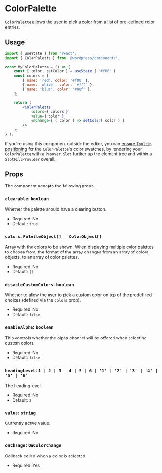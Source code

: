 # ColorPalette

`ColorPalette` allows the user to pick a color from a list of pre-defined color entries.

## Usage

```jsx
import { useState } from 'react';
import { ColorPalette } from '@wordpress/components';

const MyColorPalette = () => {
	const [ color, setColor ] = useState ( '#f00' )
	const colors = [
		{ name: 'red', color: '#f00' },
		{ name: 'white', color: '#fff' },
		{ name: 'blue', color: '#00f' },
	];

	return (
		<ColorPalette
			colors={ colors }
			value={ color }
			onChange={ ( color ) => setColor( color ) }
		/>
	);
} );
```

If you're using this component outside the editor, you can
[ensure `Tooltip` positioning](/packages/components/README.md#popovers-and-tooltips)
for the `ColorPalette`'s color swatches, by rendering your `ColorPalette` with a
`Popover.Slot` further up the element tree and within a
`SlotFillProvider` overall.

## Props

The component accepts the following props.

### `clearable`: `boolean`

Whether the palette should have a clearing button.

-   Required: No
-   Default: `true`

### `colors`: `PaletteObject[] | ColorObject[]`

Array with the colors to be shown. When displaying multiple color palettes to choose from, the format of the array changes from an array of colors objects, to an array of color palettes.

-   Required: No
-   Default: `[]`

### `disableCustomColors`: `boolean`

Whether to allow the user to pick a custom color on top of the predefined
choices (defined via the `colors` prop).

-   Required: No
-   Default: `false`

### `enableAlpha`: `boolean`

This controls whether the alpha channel will be offered when selecting custom
colors.

-   Required: No
-   Default: `false`

### `headingLevel`: `1 | 2 | 3 | 4 | 5 | 6 | '1' | '2' | '3' | '4' | '5' | '6'`

The heading level.

-   Required: No
-   Default: `2`

### `value`: `string`

Currently active value.

-   Required: No

### `onChange`: `OnColorChange`

Callback called when a color is selected.

-   Required: Yes

